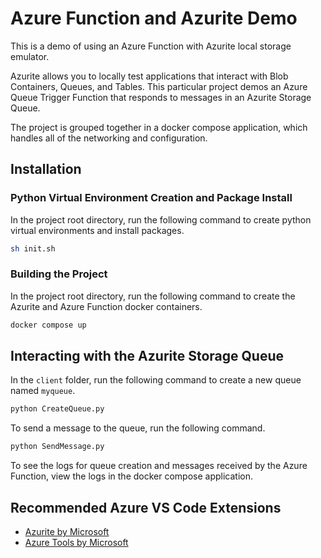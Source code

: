 # Azure Function and Azurite Demo

This is a demo of using an Azure Function with Azurite local storage emulator.

Azurite allows you to locally test applications that interact with Blob Containers, Queues, and Tables. This particular project demos an Azure Queue Trigger Function that responds to messages in an Azurite Storage Queue.

The project is grouped together in a docker compose application, which handles all of the networking and configuration.

## Installation

### Python Virtual Environment Creation and Package Install

In the project root directory, run the following command to create python virtual environments and install packages.

```sh
sh init.sh
```

### Building the Project

In the project root directory, run the following command to create the Azurite and Azure Function docker containers.

```sh
docker compose up
```

## Interacting with the Azurite Storage Queue

In the `client` folder, run the following command to create a new queue named `myqueue`.

```python
python CreateQueue.py
```

To send a message to the queue, run the following command.

```python
python SendMessage.py
```

To see the logs for queue creation and messages received by the Azure Function, view the logs in the docker compose application.

## Recommended Azure VS Code Extensions
- [Azurite by Microsoft](vscode:extension/Azurite.azurite)
- [Azure Tools by Microsoft](vscode:extension/ms-vscode.vscode-node-azure-pack)